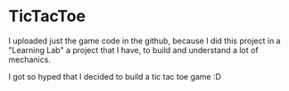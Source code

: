# TicTacToe

I uploaded just the game code in the github, because I did this project in a "Learning Lab" a project that I have, to build and understand a lot of mechanics.

I got so hyped that I decided to build a tic tac toe game :D
